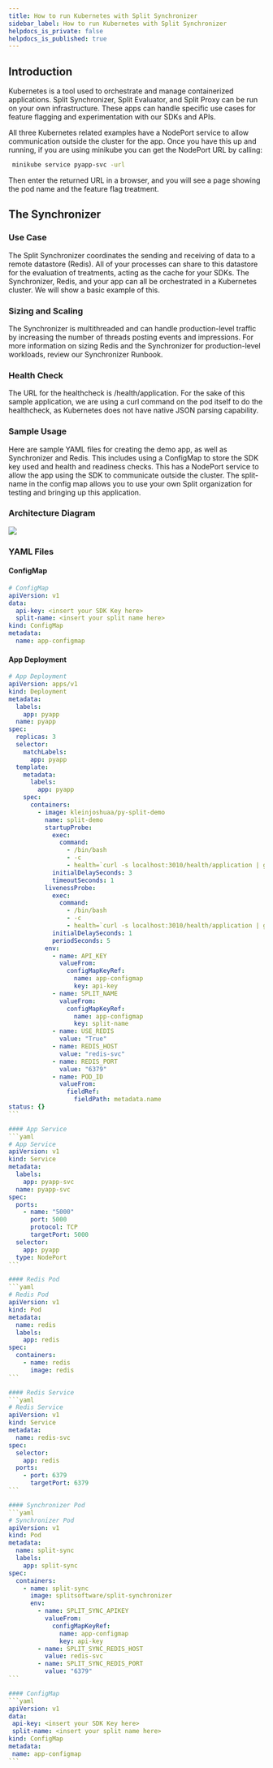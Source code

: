```yaml
---
title: How to run Kubernetes with Split Synchronizer
sidebar_label: How to run Kubernetes with Split Synchronizer
helpdocs_is_private: false
helpdocs_is_published: true
---
```


<p>
  <button hidden style={{borderRadius:'8px', border:'1px', fontFamily:'Courier New', fontWeight:'800', textAlign:'left'}}> help.split.io link: https://help.split.io/hc/en-us/articles/17239031215629-Running-Split-Evaluator-Split-Proxy-or-Split-Synchronizer-with-Kubernetes </button>
</p>

## Introduction

Kubernetes is a tool used to orchestrate and manage containerized applications. Split Synchronizer, Split Evaluator, and Split Proxy can be run on your own infrastructure. These apps can handle specific use cases for feature flagging and experimentation with our SDKs and APIs.

All three Kubernetes related examples have a NodePort service to allow communication outside the cluster for the app. Once you have this up and running, if you are using minikube you can get the NodePort URL by calling:
```bash
 minikube service pyapp-svc -url
```
Then enter the returned URL in a browser, and you will see a page showing the pod name and the feature flag treatment.

## The Synchronizer

### Use Case
The Split Synchronizer coordinates the sending and receiving of data to a remote datastore (Redis). All of your processes can share to this datastore for the evaluation of treatments, acting as the cache for your SDKs. The Synchronizer, Redis, and your app can all be orchestrated in a Kubernetes cluster. We will show a basic example of this.

### Sizing and Scaling
The Synchronizer is multithreaded and can handle production-level traffic by increasing the number of threads posting events and impressions. For more information on sizing Redis and the Synchronizer for production-level workloads, review our Synchronizer Runbook.

### Health Check
The URL for the healthcheck is /health/application. For the sake of this sample application, we are using a curl command on the pod itself to do the healthcheck, as Kubernetes does not have native JSON parsing capability.

### Sample Usage
Here are sample YAML files for creating the demo app, as well as Synchronizer and Redis. This includes using a ConfigMap to store the SDK key used and health and readiness checks. This has a NodePort service to allow the app using the SDK to communicate outside the cluster. The split-name in the config map allows you to use your own Split organization for testing and bringing up this application.

### Architecture Diagram

![](https://www.split.io/wp-content/uploads/Screen-Shot-2022-10-06-at-9.08.59-PM.png)

### YAML Files
#### ConfigMap
```yaml
# ConfigMap
apiVersion: v1
data:
  api-key: <insert your SDK Key here>
  split-name: <insert your split name here>
kind: ConfigMap
metadata:
  name: app-configmap
```

#### App Deployment
````yaml
# App Deployment
apiVersion: apps/v1
kind: Deployment
metadata:
  labels:
    app: pyapp
  name: pyapp
spec:
  replicas: 3
  selector:
    matchLabels:
      app: pyapp
  template:
    metadata:
      labels:
        app: pyapp
    spec:
      containers:
        - image: kleinjoshuaa/py-split-demo
          name: split-demo
          startupProbe:
            exec:
              command:
                - /bin/bash
                - -c
                - health=`curl -s localhost:3010/health/application | grep '"healthy":true' -o | wc -l`; if test $health -ne 3; then exit 0; else exit 1; fi
            initialDelaySeconds: 3
            timeoutSeconds: 1
          livenessProbe:
            exec:
              command:
                - /bin/bash
                - -c
                - health=`curl -s localhost:3010/health/application | grep '"healthy":true' -o | wc -l`; if test $health -ne 3; then exit 0; else exit 1; fi
            initialDelaySeconds: 1
            periodSeconds: 5
          env:
            - name: API_KEY
              valueFrom:
                configMapKeyRef:
                  name: app-configmap
                  key: api-key
            - name: SPLIT_NAME
              valueFrom:
                configMapKeyRef:
                  name: app-configmap
                  key: split-name
            - name: USE_REDIS
              value: "True"
            - name: REDIS_HOST
              value: "redis-svc"
            - name: REDIS_PORT
              value: "6379"
            - name: POD_ID
              valueFrom:
                fieldRef:
                  fieldPath: metadata.name
status: {}
```

#### App Service
```yaml
# App Service
apiVersion: v1
kind: Service
metadata:
  labels:
    app: pyapp-svc
  name: pyapp-svc
spec:
  ports:
    - name: "5000"
      port: 5000
      protocol: TCP
      targetPort: 5000
  selector:
    app: pyapp
  type: NodePort
```

#### Redis Pod
```yaml
# Redis Pod
apiVersion: v1
kind: Pod
metadata:
  name: redis
  labels:
    app: redis
spec:
  containers:
    - name: redis
      image: redis
```

#### Redis Service
```yaml
# Redis Service
apiVersion: v1
kind: Service
metadata:
  name: redis-svc
spec:
  selector:
    app: redis
  ports:
    - port: 6379
      targetPort: 6379
```

#### Synchronizer Pod
```yaml
# Synchronizer Pod
apiVersion: v1
kind: Pod
metadata:
  name: split-sync
  labels:
    app: split-sync
spec:
  containers:
    - name: split-sync
      image: splitsoftware/split-synchronizer
      env:
        - name: SPLIT_SYNC_APIKEY
          valueFrom:
            configMapKeyRef:
              name: app-configmap
              key: api-key
        - name: SPLIT_SYNC_REDIS_HOST
          value: redis-svc
        - name: SPLIT_SYNC_REDIS_PORT
          value: "6379"
```

#### ConfigMap
```yaml
apiVersion: v1
data:
 api-key: <insert your SDK Key here>
 split-name: <insert your split name here>
kind: ConfigMap
metadata:
 name: app-configmap
```